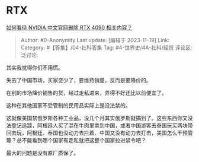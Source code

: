 # RTX
[如何看待 NVIDIA 中文官网删除 RTX 4090 相关内容？](https://www.zhihu.com/question/630550147/answer/3294634215)

> Author: #0-Anonymity
> Last update: [编辑于 2023-11-19]
> Link:
> Category: #【答集】/04-社科答集
> Tag: #4-世界史/4A-社科/经贸
> 评论区:
> 泛讨论:

其实我觉得你们不用慌。

失去了中国市场，买家变少了，要维持销量，反而是要降价的。

在别的市场降价销售的货，经过走私进来，弄得不好还比以前便宜了。

这种在其他国家不受管制的民用品实际上是没法禁的。

这就像美国禁俄罗斯各种工业品，没几个月其实俄罗斯就搞到了。这些东西你又没法登记追踪，阿根廷人买了混在牛肉里卖到中国，或者中国游客去泰国玩买两块带回去玩，阿根廷、泰国也没动力去拦着、中国又没有动力去打击，美国怎么干预管理？总不能看到哪个国家有走私就把这整个国家拉进禁令吧？

最大的问题是没有原厂质保了。
